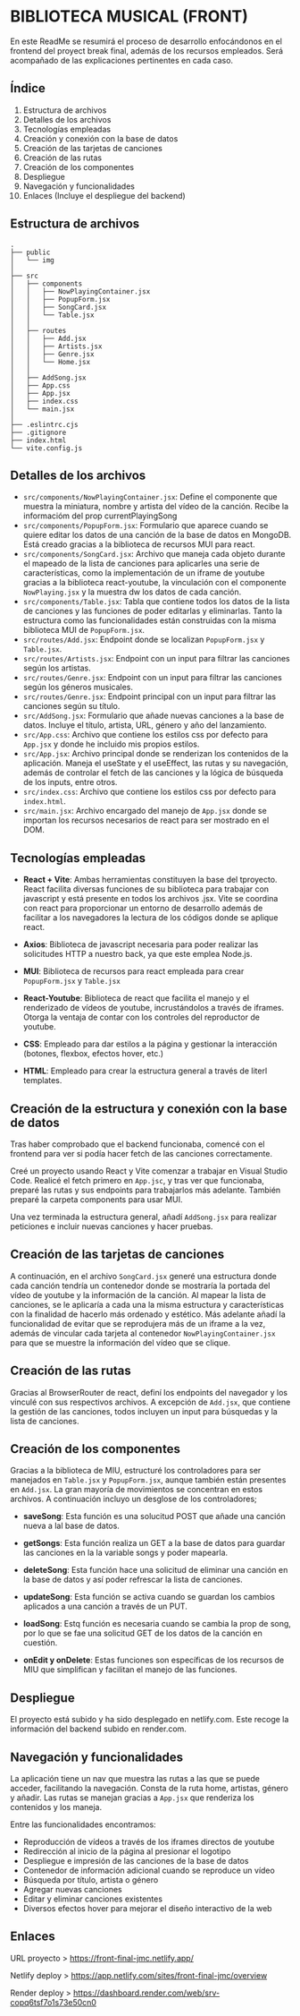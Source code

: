 # BIBLIOTECA MUSICAL (FRONT)

En este ReadMe se resumirá el proceso de desarrollo enfocándonos en el frontend del proyect break final, además de los recursos empleados.
Será acompañado de las explicaciones pertinentes en cada caso.


## Índice

1. Estructura de archivos
2. Detalles de los archivos
3. Tecnologías empleadas
4. Creación y conexión con la base de datos
5. Creación de las tarjetas de canciones
6. Creación de las rutas
7. Creación de los componentes
8. Despliegue
9. Navegación y funcionalidades
10. Enlaces (Incluye el despliegue del backend)


## Estructura de archivos

```
.
├── public
│   └── img
│
├── src
│   ├── components
│   │   ├── NowPlayingContainer.jsx
│   │   ├── PopupForm.jsx
│   │   ├── SongCard.jsx
│   │   └── Table.jsx
│   │
│   ├── routes
│   │   ├── Add.jsx
│   │   ├── Artists.jsx
│   │   ├── Genre.jsx
│   │   └── Home.jsx
│   │
│   ├── AddSong.jsx
│   ├── App.css
│   ├── App.jsx
│   ├── index.css
│   └── main.jsx
│
├── .eslintrc.cjs
├── .gitignore
├── index.html
└── vite.config.js

```

## Detalles de los archivos

- `src/components/NowPlayingContainer.jsx`: Define el componente que muestra la miniatura, nombre y artista del vídeo de la canción. Recibe la informacióm del prop currentPlayingSong
- `src/components/PopupForm.jsx`: Formulario que aparece cuando se quiere editar los datos de una canción de la base de datos en MongoDB. Está creado gracias a la biblioteca de recursos MUI para react.
- `src/components/SongCard.jsx`: Archivo que maneja cada objeto durante el mapeado de la lista de canciones para aplicarles una serie de características, como la implementación de un iframe de youtube gracias a la biblioteca react-youtube, la vinculación con el componente `NowPlaying.jsx` y la muestra dw los datos de cada canción. 
- `src/components/Table.jsx`: Tabla que contiene todos los datos de la lista de canciones y las funciones de poder editarlas y eliminarlas. Tanto la estructura como las funcionalidades están construidas con la misma biblioteca MUI de `PopupForm.jsx`.
- `src/routes/Add.jsx`: Endpoint donde se localizan `PopupForm.jsx` y `Table.jsx`.
- `src/routes/Artists.jsx`: Endpoint con un input para filtrar las canciones según los artistas.
- `src/routes/Genre.jsx`: Endpoint con un input para filtrar las canciones según los géneros musicales.
- `src/routes/Genre.jsx`: Endpoint principal con un input para filtrar las canciones según su título.
- `src/AddSong.jsx`: Formulario que añade nuevas canciones a la base de datos. Incluye el título, artista, URL, género y año del lanzamiento.
- `src/App.css`: Archivo que contiene los estilos css por defecto para `App.jsx` y donde he incluido mis propios estilos.
- `src/App.jsx`: Archivo principal donde se renderizan los contenidos de la aplicación. Maneja el useState y el useEffect, las rutas y su navegación, además de controlar el fetch de las canciones y la lógica de búsqueda de los inputs, entre otros.
- `src/index.css`: Archivo que contiene los estilos css por defecto para `index.html`.
- `src/main.jsx`: Archivo encargado del manejo de `App.jsx` donde se importan los recursos necesarios de react para ser mostrado en el DOM.


## Tecnologías empleadas

- **React + Vite**: Ambas herramientas constituyen la base del tproyecto. React facilita diversas funciones de su biblioteca para trabajar con javascript y está presente en todos los archivos .jsx. Vite se coordina con react para proporcionar un entorno de desarrollo además de facilitar a los navegadores la lectura de los códigos donde se aplique react.

- **Axios**: Biblioteca de javascript necesaria para poder realizar las solicitudes HTTP a nuestro back, ya que este emplea Node.js.

- **MUI**: Biblioteca de recursos para react empleada para crear `PopupForm.jsx` y `Table.jsx`

- **React-Youtube**: Biblioteca de react que facilita el manejo y el renderizado de vídeos de youtube, incrustándolos a través de iframes. Otorga la ventaja de contar con los controles del reproductor de youtube.

- **CSS**: Empleado para dar estilos a la página y gestionar la interacción (botones, flexbox, efectos hover, etc.)

- **HTML**: Empleado para crear la estructura general a través de literl templates.


## Creación de la estructura y conexión con la base de datos

Tras haber comprobado que el backend funcionaba, comencé con el frontend para ver si podía hacer fetch de las canciones correctamente.

Creé un proyecto usando React y Vite comenzar a trabajar en Visual Studio Code. Realicé el fetch primero en `App.jsc`, y tras ver que funcionaba, preparé las rutas y sus endpoints para trabajarlos más adelante. También preparé la carpeta components para usar MUI.

Una vez terminada la estructura general, añadí `AddSong.jsx` para realizar peticiones e incluir nuevas canciones y hacer pruebas.


## Creación de las tarjetas de canciones

A continuación, en el archivo `SongCard.jsx` generé una estructura donde cada canción tendría un contenedor donde se mostraría la portada del vídeo de youtube y la información de la canción. Al mapear la lista de canciones, se le aplicaría a cada una la misma estructura y características con la finalidad de hacerlo más ordenado y estético. Más adelante añadí la funcionalidad de evitar que se reprodujera más de un iframe a la vez, además de vincular cada tarjeta al contenedor `NowPlayingContainer.jsx` para que se muestre la información del vídeo que se clique.


## Creación de las rutas

Gracias al BrowserRouter de react, definí los endpoints del navegador y los vinculé con sus respectivos archivos. A excepción de `Add.jsx`, que contiene la gestión de las canciones, todos incluyen un input para búsquedas y la lista de canciones.


## Creación de los componentes

Gracias a la biblioteca de MIU, estructuré los controladores para ser manejados en `Table.jsx` y `PopupForm.jsx`, aunque también están presentes en `Add.jsx`. La gran mayoría de movimientos se concentran en estos archivos.
A continuación incluyo un desglose de los controladores;

- **saveSong**: Esta función es una solucitud POST que añade una canción nueva a lal base de datos.

- **getSongs**: Esta función realiza un GET a la base de datos para guardar las canciones en la la variable songs y poder mapearla.

- **deleteSong**: Esta función hace una solicitud de eliminar una canción en la base de datos y así poder refrescar la lista de canciones.

- **updateSong**: Esta función se activa cuando se guardan los cambios aplicados a una canción a través de un PUT.

- **loadSong**: Estq función es necesaria cuando se cambia la prop de song, por lo que se fae una solicitud GET de los datos de la canción en cuestión.

- **onEdit y onDelete**: Estas funciones son específicas de los recursos de MIU que simplifican y facilitan el manejo de las funciones.



## Despliegue

El proyecto está subido y ha sido desplegado en netlify.com. Este recoge la información del backend subido en render.com.


## Navegación y funcionalidades

La aplicación tiene un nav que muestra las rutas a las que se puede acceder, facilitando la navegación. Consta de la ruta home, artistas, género y añadir.
Las rutas se manejan gracias a `App.jsx` que renderiza los contenidos y los maneja.

Entre las funcionalidades encontramos:

- Reproducción de vídeos a través de los iframes directos de youtube
- Redirección al inicio de la página al presionar el logotipo
- Despliegue e impresión de las canciones de la base de datos
- Contenedor de información adicional cuando se reproduce un vídeo
- Búsqueda por título, artista o género
- Agregar nuevas canciones
- Editar y eliminar canciones existentes
- Diversos efectos hover para mejorar el diseño interactivo de la web


## Enlaces

URL proyecto > https://front-final-jmc.netlify.app/

Netlify deploy > https://app.netlify.com/sites/front-final-jmc/overview

Render deploy > https://dashboard.render.com/web/srv-copq6tsf7o1s73e50cn0
